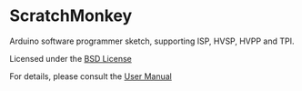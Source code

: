 ScratchMonkey
=============

Arduino software programmer sketch, supporting ISP, HVSP, HVPP and TPI.

Licensed under the [BSD License](http://opensource.org/licenses/bsd-license.php)

For details, please consult the [User Manual](http://microtherion.github.com/ScratchMonkey/)
